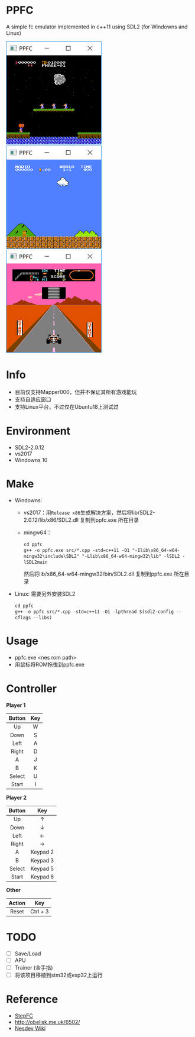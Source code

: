 # PPFC

A simple fc emulator implemented in c++11 using SDL2 (for Windowns and Linux)

![](balloon.gif) ![](mario.gif) ![](F-1-Race.gif) 

# Info

- 目前仅支持Mapper000，但并不保证其所有游戏能玩
- 支持自适应窗口
- 支持Linux平台，不过仅在Ubuntu18上测试过

# Environment

- SDL2-2.0.12
- vs2017
- Windowns 10

# Make

- Windowns: 

  - vs2017：用`Release x86`生成解决方案，然后将lib/SDL2-2.0.12/lib/x86/SDL2.dll 复制到ppfc.exe 所在目录

  - mingw64：

    ```
    cd ppfc
    g++ -o ppfc.exe src/*.cpp -std=c++11 -O1 "-Ilib\x86_64-w64-mingw32\include\SDL2" "-Llib\x86_64-w64-mingw32\lib" -lSDL2 -lSDL2main
    ```
    然后将lib/x86_64-w64-mingw32/bin/SDL2.dll 复制到ppfc.exe 所在目录
    

- Linux: 需要另外安装SDL2

  ```
  cd ppfc
  g++ -o ppfc src/*.cpp -std=c++11 -O1 -lpthread $(sdl2-config --cflags --libs)
  ```

# Usage

- ppfc.exe \<nes rom path\>
- 用鼠标将ROM拖曳到ppfc.exe

# Controller

**Player 1**

| Button | Key  |
| :----: | :--: |
|   Up   |  W   |
|  Down  |  S   |
|  Left  |  A   |
| Right  |  D   |
|   A    |  J   |
|   B    |  K   |
| Select |  U   |
| Start  |  I   |

**Player 2**

| Button |   Key    |
| :----: | :------: |
|   Up   |    ↑     |
|  Down  |    ↓     |
|  Left  |    ←     |
| Right  |    →     |
|   A    | Keypad 2 |
|   B    | Keypad 3 |
| Select | Keypad 5 |
| Start  | Keypad 6 |

**Other**

| Action |   Key    |
| :----: | :------: |
| Reset  | Ctrl + 3 |

# TODO

- [ ] Save/Load
- [ ] APU
- [ ] Trainer (金手指)
- [ ] 将该项目移植到stm32或esp32上运行

# Reference

- [StepFC](https://github.com/dustpg/StepFC)
- http://obelisk.me.uk/6502/
- [Nesdev Wiki](http://wiki.nesdev.com/w/index.php/Nesdev_Wiki)